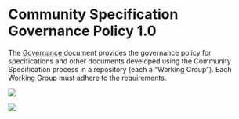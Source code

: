 # Community Specification Governance Policy 1.0

The [Governance](governance.md) document provides the governance policy for specifications and other documents developed using the Community Specification process in a repository (each a “Working Group”). Each [Working Group](working-groups.md) must adhere to the requirements.


![](.github/finos-cdm-governance-structure.png)


![](.github/Group-Roles-Scope.png)


